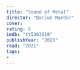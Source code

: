 ```yaml
---
title: "Sound of Metal"
director: "Darius Marder"
cover: 
rating: 8
imdb: "tt5363618"
publishYear: "2020"
read: "2021"
tags:
- 
---
```

